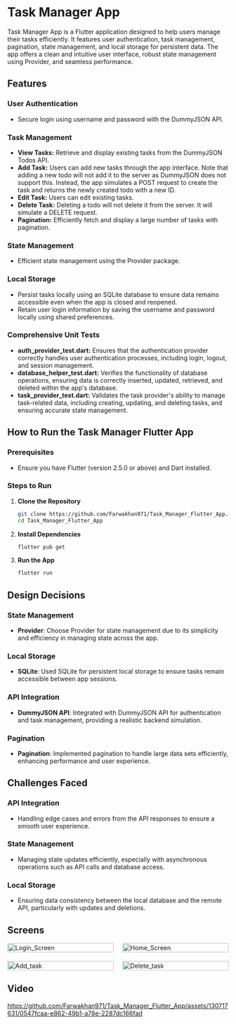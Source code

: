 # Task Manager App

Task Manager App is a Flutter application designed to help users manage their tasks efficiently. It features user authentication, task management, pagination, state management, and local storage for persistent data. The app offers a clean and intuitive user interface, robust state management using Provider, and seamless performance.

## Features

### User Authentication
- Secure login using username and password with the DummyJSON API.

### Task Management
- **View Tasks:** Retrieve and display existing tasks from the DummyJSON Todos API.
- **Add Task:** Users can add new tasks through the app interface. Note that adding a new todo will not add it to the server as DummyJSON does not support this. Instead, the app simulates a POST request to create the task and returns the newly created todo with a new ID.
- **Edit Task:** Users can edit existing tasks.
- **Delete Task:** Deleting a todo will not delete it from the server. It will simulate a DELETE request.
- **Pagination:** Efficiently fetch and display a large number of tasks with pagination.

### State Management
- Efficient state management using the Provider package.

### Local Storage
- Persist tasks locally using an SQLite database to ensure data remains accessible even when the app is closed and reopened.
- Retain user login information by saving the username and password locally using shared preferences.

### Comprehensive Unit Tests
- **auth_provider_test.dart:** Ensures that the authentication provider correctly handles user authentication processes, including login, logout, and session management.
- **database_helper_test.dart:** Verifies the functionality of database operations, ensuring data is correctly inserted, updated, retrieved, and deleted within the app's database.
- **task_provider_test.dart:** Validates the task provider's ability to manage task-related data, including creating, updating, and deleting tasks, and ensuring accurate state management.
  

## How to Run the Task Manager Flutter App

### Prerequisites
- Ensure you have Flutter (version 2.5.0 or above) and Dart installed.

### Steps to Run

1. **Clone the Repository**
    ```sh
    git clone https://github.com/Farwakhan971/Task_Manager_Flutter_App.git
    cd Task_Manager_Flutter_App
    ```

2. **Install Dependencies**
    ```sh
    flutter pub get
    ```

3. **Run the App**
    ```sh
    flutter run
    ```

## Design Decisions

### State Management
- **Provider**: Choose Provider for state management due to its simplicity and efficiency in managing state across the app.

### Local Storage
- **SQLite**: Used SQLite for persistent local storage to ensure tasks remain accessible between app sessions. 

### API Integration
- **DummyJSON API**: Integrated with DummyJSON API for authentication and task management, providing a realistic backend simulation.

### Pagination
- **Pagination**: Implemented pagination to handle large data sets efficiently, enhancing performance and user experience.

## Challenges Faced

### API Integration
- Handling edge cases and errors from the API responses to ensure a smooth user experience.

### State Management
- Managing state updates efficiently, especially with asynchronous operations such as API calls and database access.

### Local Storage
- Ensuring data consistency between the local database and the remote API, particularly with updates and deletions.

##  Screens

<div style="display: flex; flex-wrap: wrap; justify-content: space-between;">
  <div style="flex: 1; margin-right: 10px;">
    <img src="https://github.com/Farwakhan971/Task_Manager_Flutter_App/assets/130717631/89535a65-437d-46a3-92c0-352d8e1594e2" alt="Login_Screen" width="100%">
  </div>
  <div style="flex: 1; margin-left: 10px;">
    <img src="https://github.com/Farwakhan971/Task_Manager_Flutter_App/assets/130717631/f3c23359-daf5-4228-93e4-d6314554a619" alt="Home_Screen" width="100%">
  </div>
</div>

<div style="display: flex; flex-wrap: wrap; justify-content: space-between; margin-top: 20px;">
  <div style="flex: 1; margin-right: 10px;">
    <img src="https://github.com/Farwakhan971/Task_Manager_Flutter_App/assets/130717631/ba06eb97-b49d-4584-9387-8ba689e5edfc" alt="Add_task" width="100%">
  </div>
  <div style="flex: 1; margin-left: 10px;">
    <img src="https://github.com/Farwakhan971/Task_Manager_Flutter_App/assets/130717631/ebe325bb-4660-47ec-bc6d-502057299a4e" alt="Delete_task" width="100%">
  </div>
</div>


## Video 


https://github.com/Farwakhan971/Task_Manager_Flutter_App/assets/130717631/0547fcaa-e862-49b1-a78e-2287dc166fad




